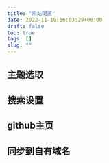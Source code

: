 ```yaml
---
title: "网站配置"
date: 2022-11-19T16:03:29+08:00
draft: false
toc: true
tags: [] 
slug: ""
---
```


## 主题选取
## 搜索设置
## github主页
## 同步到自有域名
